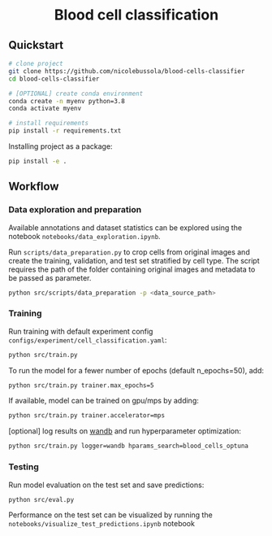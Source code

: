 <div align="center">

# Blood cell classification

</div>

##  Quickstart

```bash
# clone project
git clone https://github.com/nicolebussola/blood-cells-classifier
cd blood-cells-classifier

# [OPTIONAL] create conda environment
conda create -n myenv python=3.8
conda activate myenv

# install requirements
pip install -r requirements.txt
```

Installing project as a package:
```bash
pip install -e .
```

##  Workflow

### Data exploration and preparation
Available annotations and dataset statistics can be explored using the notebook  `notebooks/data_exploration.ipynb`.

Run `scripts/data_preparation.py` to crop cells from original images and create the training, validation, and test set stratified by cell type. The script requires the path of the folder containing original images and metadata to be passed as parameter.

```bash
python src/scripts/data_preparation -p <data_source_path>
```


### Training
Run training with default experiment config `configs/experiment/cell_classification.yaml`:

```bash
python src/train.py
```

To run the model for a fewer number of epochs (default n_epochs=50), add:
```bash
python src/train.py trainer.max_epochs=5
```


If available, model can be trained on gpu/mps by adding:
```bash
python src/train.py trainer.accelerator=mps
```

[optional] log results on [wandb](https://wandb.ai/site) and run hyperparameter optimization:
```bash
python src/train.py logger=wandb hparams_search=blood_cells_optuna
```


### Testing

Run model evaluation on the test set and save predictions:
```bash
python src/eval.py
```

Performance on the test set can be visualized by running the `notebooks/visualize_test_predictions.ipynb` notebook
